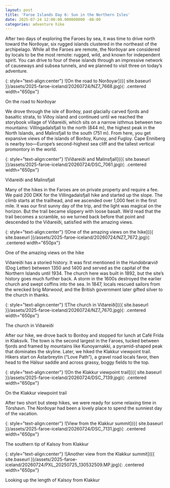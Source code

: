 ```yaml
---
layout: post
title: 'Faroe Islands Day 6: Sun in the Northern Isles'
date: 2025-07-24 12:00:00.000000000 -08:00
categories: adventure hike
---
```

<link rel="stylesheet" href="{{ site.baseurl }}/post-styles.css">

After two days of exploring the Faroes by sea, it was time to drive north toward the Norðoyar, six rugged islands clustered in the northeast of the archipelago. While all the Faroes are remote, the Norðoyar are considered by locals to be the most remote: rugged, wild, and known for independent spirit. You can drive to four of these islands through an impressive network of causeways and subsea tunnels, and we planned to visit three on today’s adventure. 

{: style="text-align:center"}
![On the road to Norðoyar]({{ site.baseurl }}/assets/2025-faroe-iceland/20260724/NZ7_7668.jpg){: .centered width="650px"}
<div class="descriptioninline">On the road to Norðoyar</div>

We drove through the isle of  Borðoy, past glacially carved fjords and basaltic strata, to Viðoy island and continued until we reached the storybook village of Viðareiði, which sits on a narrow isthmus between two mountains: Villingadalsfjall to the north (844 m), the highest peak in the North Islands, and Malinsfjall to the south (751 m). From here, you get expansive views of the islands of Borðoy, Kunoy, and Fugloy. Cape Enniberg is nearby too—Europe’s second-highest sea cliff and the tallest vertical promontory in the world. 

{: style="text-align:center"}
![Viðareiði and Malinsfjall]({{ site.baseurl }}/assets/2025-faroe-iceland/20260724/DSC_7061.jpg){: .centered width="650px"}
<div class="descriptioninline">Viðareiði and Malinsfjall</div>

Many of the hikes in the Faroes are on private property and require a fee. We paid 200 DKK for the Villingadalsfjall hike and started up the slope. The climb starts at the trailhead, and we ascended over 1,000 feet in the first mile. It was our first sunny day of the trip, and the light was magical on the horizon. But the trail became slippery with loose basalt. We’d read that the trail becomes a scramble, so we turned back before that point and descended to the Viðareiði, satisfied with the amazing views. 

{: style="text-align:center"}
![One of the amazing views on the hike]({{ site.baseurl }}/assets/2025-faroe-iceland/20260724/NZ7_7672.jpg){: .centered width="650px"}
<div class="descriptioninline">One of the amazing views on the hike</div>

Viðareiði has a storied history. It was first mentioned in the *Hundabrævið* (Dog Letter) between 1350 and 1400 and served as the capital of the Northern Islands until 1934. The church here was built in 1892, but the site’s history goes much further back. A storm in the 1600s destroyed the earlier church and swept coffins into the sea. In 1847, locals rescued sailors from the wrecked brig *Marwood*, and the British government later gifted silver to the church in thanks. 

{: style="text-align:center"}
![The church in Viðareiði]({{ site.baseurl }}/assets/2025-faroe-iceland/20260724/NZ7_7670.jpg){: .centered width="650px"}
<div class="descriptioninline">The church in Viðareiði</div>

After our hike, we drove back to Borðoy and stopped for lunch at Café Frída in Klaksvík. The town is the second largest in the Faroes, tucked between fjords and framed by mountains like Kunoyarnakki, a pyramid-shaped peak that dominates the skyline. Later, we hiked the Klakkur viewpoint trail. Hikers start on Ástarbreytin (“Love Path”), a gravel road locals favor, then head to the Hálsur saddle and across grassy, boggy fields to the top. 

{: style="text-align:center"}
![On the Klakkur viewpoint trail]({{ site.baseurl }}/assets/2025-faroe-iceland/20260724/DSC_7139.jpg){: .centered width="650px"}
<div class="descriptioninline">On the Klakkur viewpoint trail</div>

After two short but steep hikes, we were ready for some relaxing time in Tórshavn. The Norðoyar had been a lovely place to spend the sunniest day of the vacation. 

{: style="text-align:center"}
![View from the Klakkur summit]({{ site.baseurl }}/assets/2025-faroe-iceland/20260724/DSC_7131.jpg){: .centered width="650px"}
<div class="descriptioninline">The southern tip of Kalsoy from Klakkur</div>

{: style="text-align:center"}
![Another view from the Klakkur summit]({{ site.baseurl }}/assets/2025-faroe-iceland/20260724/PXL_20250725_130532509.MP.jpg){: .centered width="650px"}
<div class="descriptioninline">Looking up the length of Kalsoy from Klakkur</div>
